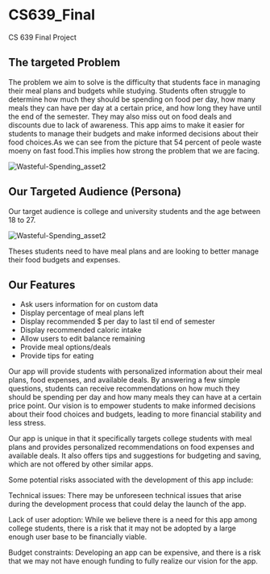 # CS639_Final
CS 639 Final Project

## The targeted Problem 

The problem we aim to solve is the difficulty that students face in managing their meal plans and budgets while studying. Students often struggle to determine how much they should be spending on food per day, how many meals they can have per day at a certain price, and how long they have until the end of the semester. They may also miss out on food deals and discounts due to lack of awareness. This app aims to make it easier for students to manage their budgets and make informed decisions about their food choices.As we can see from the picture that 54 percent of peole waste moeny on fast food.This implies how strong the problem that we are facing. 

![Wasteful-Spending_asset2](https://user-images.githubusercontent.com/78415690/233514592-f0697221-94e3-4255-8611-8230beb6dab1.jpg)

## Our Targeted Audience (Persona)

Our target audience is college and university students and the age between 18 to 27.

![Wasteful-Spending_asset2](https://user-images.githubusercontent.com/78415690/233516180-19915a92-e204-42ac-8e6f-92c8d5edded2.jpg)

Theses students need to have meal plans and are looking to better manage their food budgets and expenses.

## Our Features
* Ask users information for on custom data
* Display percentage of meal plans left
* Display recommended $ per day to last til end of semester
* Display recommended caloric intake
* Allow users to edit balance remaining
* Provide meal options/deals
* Provide tips for eating

Our app will provide students with personalized information about their meal plans, food expenses, and available deals. By answering a few simple questions, students can receive recommendations on how much they should be spending per day and how many meals they can have at a certain price point. Our vision is to empower students to make informed decisions about their food choices and budgets, leading to more financial stability and less stress.



Our app is unique in that it specifically targets college students with meal plans and provides personalized recommendations on food expenses and available deals. It also offers tips and suggestions for budgeting and saving, which are not offered by other similar apps.

Some potential risks associated with the development of this app include:

Technical issues: There may be unforeseen technical issues that arise during the development process that could delay the launch of the app.

Lack of user adoption: While we believe there is a need for this app among college students, there is a risk that it may not be adopted by a large enough user base to be financially viable.

Budget constraints: Developing an app can be expensive, and there is a risk that we may not have enough funding to fully realize our vision for the app.


